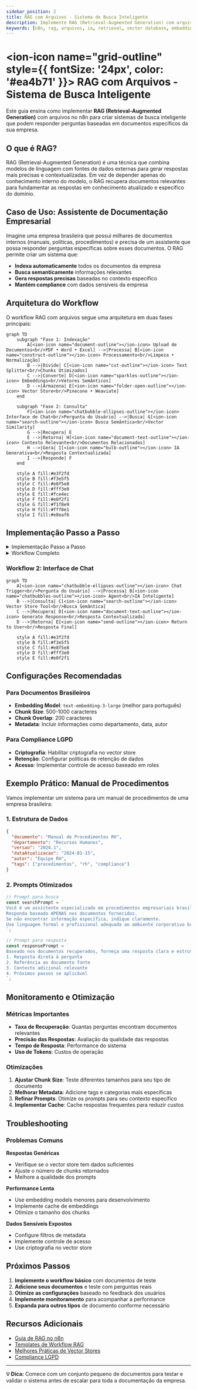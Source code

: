 ```yaml
---
sidebar_position: 2
title: RAG com Arquivos - Sistema de Busca Inteligente
description: Implemente RAG (Retrieval-Augmented Generation) com arquivos para criar sistemas de busca inteligente baseados em documentos
keywords: [n8n, rag, arquivos, ia, retrieval, vector database, embeddings, busca semântica]
---
```


# <ion-icon name="grid-outline" style={{ fontSize: '24px', color: '#ea4b71' }}></ion-icon> RAG com Arquivos - Sistema de Busca Inteligente

Este guia ensina como implementar **RAG (Retrieval-Augmented Generation)** com arquivos no n8n para criar sistemas de busca inteligente que podem responder perguntas baseadas em documentos específicos da sua empresa.

## O que é RAG?

RAG (Retrieval-Augmented Generation) é uma técnica que combina modelos de linguagem com fontes de dados externas para gerar respostas mais precisas e contextualizadas. Em vez de depender apenas do conhecimento interno do modelo, o RAG recupera documentos relevantes para fundamentar as respostas em conhecimento atualizado e específico do domínio.

## Caso de Uso: Assistente de Documentação Empresarial

Imagine uma empresa brasileira que possui milhares de documentos internos (manuais, políticas, procedimentos) e precisa de um assistente que possa responder perguntas específicas sobre esses documentos. O RAG permite criar um sistema que:

- **Indexa automaticamente** todos os documentos da empresa
- **Busca semanticamente** informações relevantes
- **Gera respostas precisas** baseadas no contexto específico
- **Mantém compliance** com dados sensíveis da empresa

## Arquitetura do Workflow

O workflow RAG com arquivos segue uma arquitetura em duas fases principais:

```mermaid
graph TD
    subgraph "Fase 1: Indexação"
        A[<ion-icon name="document-outline"></ion-icon> Upload de Documentos<br/>PDF • Word • Excel] -->|Processa| B[<ion-icon name="construct-outline"></ion-icon> Processamento<br/>Limpeza • Normalização]
        B -->|Divide| C[<ion-icon name="cut-outline"></ion-icon> Text Splitter<br/>Chunks Otimizados]
        C -->|Converte| D[<ion-icon name="sparkles-outline"></ion-icon> Embeddings<br/>Vetores Semânticos]
        D -->|Armazena| E[<ion-icon name="folder-open-outline"></ion-icon> Vector Store<br/>Pinecone • Weaviate]
    end
    
    subgraph "Fase 2: Consulta"
        F[<ion-icon name="chatbubble-ellipses-outline"></ion-icon> Interface de Chat<br/>Pergunta do Usuário] -->|Busca| G[<ion-icon name="search-outline"></ion-icon> Busca Semântica<br/>Vector Similarity]
        G -->|Recupera| E
        E -->|Retorna| H[<ion-icon name="document-text-outline"></ion-icon> Contexto Relevante<br/>Documentos Relacionados]
        H -->|Gera| I[<ion-icon name="bulb-outline"></ion-icon> IA Generativa<br/>Resposta Contextualizada]
        I -->|Responde| F
    end
    
    style A fill:#e3f2fd
    style B fill:#f3e5f5
    style C fill:#e8f5e8
    style D fill:#fff3e0
    style E fill:#fce4ec
    style F fill:#e0f2f1
    style G fill:#f1f8e9
    style H fill:#fff8e1
    style I fill:#e8eaf6
```

## Implementação Passo a Passo

<details>
<summary>Implementação Passo a Passo</summary>

### Passo 1: Configurar o Vector Store

Primeiro, configure um vector store para armazenar os embeddings dos seus documentos:

```json
{
  "node": "n8n-nodes-langchain.vectorstoreinmemory",
  "operation": "Insert Documents",
  "parameters": {
    "embeddingModel": "text-embedding-ada-002",
    "chunkSize": 1000,
    "chunkOverlap": 200
  }
}
```

### Passo 2: Processar Documentos

Use o **Default Data Loader** para processar diferentes tipos de arquivo:

```json
{
  "node": "n8n-nodes-langchain.documentdefaultdataloader",
  "parameters": {
    "filePath": "{{ $json.filePath }}",
    "textSplitter": "RecursiveCharacterTextSplitter",
    "chunkSize": 1000,
    "chunkOverlap": 200
  }
}
```

### Passo 3: Configurar o Agente RAG

Configure um agente que usa o vector store como ferramenta:

```json
{
  "node": "n8n-nodes-langchain.agent",
  "parameters": {
    "model": "gpt-4",
    "tools": [
      {
        "type": "vectorStore",
        "description": "Busca informações nos documentos da empresa",
        "limit": 5,
        "includeMetadata": true
      }
    ]
  }
}
```

</details>

<details>
<summary>Workflow Completo</summary>

```mermaid
graph TD
    A[<ion-icon name="cloud-upload-outline"></ion-icon> Webhook Trigger<br/>Recebe Arquivo] -->|Processa| B[<ion-icon name="file-tray-full-outline"></ion-icon> Read Binary Files<br/>Extrai Conteúdo]
    B -->|Carrega| C[<ion-icon name="document-outline"></ion-icon> Default Data Loader<br/>Suporte Multi-formato]
    C -->|Divide| D[<ion-icon name="cut-outline"></ion-icon> Text Splitter<br/>Chunks Otimizados]
    D -->|Converte| E[<ion-icon name="sparkles-outline"></ion-icon> Embeddings OpenAI<br/>Vetores Semânticos]
    E -->|Armazena| F[<ion-icon name="folder-open-outline"></ion-icon> Vector Store Insert<br/>Indexação Completa]
    F -->|Confirma| G[<ion-icon name="checkmark-circle-outline"></ion-icon> Success Response<br/>Documento Indexado]
    
    style A fill:#e3f2fd
    style B fill:#f3e5f5
    style C fill:#e8f5e8
    style D fill:#fff3e0
    style E fill:#fce4ec
    style F fill:#f1f8e9
    style G fill:#e0f2f1
```

</details>

### Workflow 2: Interface de Chat

```mermaid
graph TD
    A[<ion-icon name="chatbubble-ellipses-outline"></ion-icon> Chat Trigger<br/>Pergunta do Usuário] -->|Processa| B[<ion-icon name="chatbubbles-outline"></ion-icon> Agent<br/>IA Inteligente]
    B -->|Consulta| C[<ion-icon name="search-outline"></ion-icon> Vector Store Tool<br/>Busca Semântica]
    C -->|Recupera| D[<ion-icon name="document-text-outline"></ion-icon> Generate Response<br/>Resposta Contextualizada]
    D -->|Retorna| E[<ion-icon name="send-outline"></ion-icon> Return to User<br/>Resposta Final]
    
    style A fill:#e3f2fd
    style B fill:#f3e5f5
    style C fill:#e8f5e8
    style D fill:#fff3e0
    style E fill:#e0f2f1
```

## Configurações Recomendadas

### Para Documentos Brasileiros

- **Embedding Model**: `text-embedding-3-large` (melhor para português)
- **Chunk Size**: 500-1000 caracteres
- **Chunk Overlap**: 200 caracteres
- **Metadata**: Incluir informações como departamento, data, autor

### Para Compliance LGPD

- **Criptografia**: Habilitar criptografia no vector store
- **Retenção**: Configurar políticas de retenção de dados
- **Acesso**: Implementar controle de acesso baseado em roles

## Exemplo Prático: Manual de Procedimentos

Vamos implementar um sistema para um manual de procedimentos de uma empresa brasileira:

### 1. Estrutura de Dados

```json
{
  "documento": "Manual de Procedimentos RH",
  "departamento": "Recursos Humanos",
  "versao": "2024.1",
  "dataAtualizacao": "2024-01-15",
  "autor": "Equipe RH",
  "tags": ["procedimentos", "rh", "compliance"]
}
```

### 2. Prompts Otimizados

```javascript
// Prompt para busca
const searchPrompt = `
Você é um assistente especializado em procedimentos empresariais brasileiros.
Responda baseado APENAS nos documentos fornecidos.
Se não encontrar informação específica, indique claramente.
Use linguagem formal e profissional adequada ao ambiente corporativo brasileiro.
`;

// Prompt para resposta
const responsePrompt = `
Baseado nos documentos recuperados, forneça uma resposta clara e estruturada:
1. Resposta direta à pergunta
2. Referência ao documento fonte
3. Contexto adicional relevante
4. Próximos passos se aplicável
`;
```

## Monitoramento e Otimização

### Métricas Importantes

- **Taxa de Recuperação**: Quantas perguntas encontram documentos relevantes
- **Precisão das Respostas**: Avaliação da qualidade das respostas
- **Tempo de Resposta**: Performance do sistema
- **Uso de Tokens**: Custos de operação

### Otimizações

1. **Ajustar Chunk Size**: Teste diferentes tamanhos para seu tipo de documento
2. **Melhorar Metadata**: Adicione tags e categorias mais específicas
3. **Refinar Prompts**: Otimize os prompts para seu contexto específico
4. **Implementar Cache**: Cache respostas frequentes para reduzir custos

## Troubleshooting

### Problemas Comuns

**Respostas Genéricas**
- Verifique se o vector store tem dados suficientes
- Ajuste o número de chunks retornados
- Melhore a qualidade dos prompts

**Performance Lenta**
- Use embedding models menores para desenvolvimento
- Implemente cache de embeddings
- Otimize o tamanho dos chunks

**Dados Sensíveis Expostos**
- Configure filtros de metadata
- Implemente controle de acesso
- Use criptografia no vector store

## Próximos Passos

1. **Implemente o workflow básico** com documentos de teste
2. **Adicione seus documentos** e teste com perguntas reais
3. **Otimize as configurações** baseado no feedback dos usuários
4. **Implemente monitoramento** para acompanhar a performance
5. **Expanda para outros tipos** de documento conforme necessário

## Recursos Adicionais

- [Guia de RAG no n8n](/advanced-ai/rag-in-n8n)
- [Templates de Workflow RAG](https://n8n.io/workflows/?categories=25)
- [Melhores Práticas de Vector Stores](/advanced-ai/exemplos-casos/vector-stores)
- [Compliance LGPD](/privacidade-seguranca/lgpd-compliance)

---

**💡 Dica:** Comece com um conjunto pequeno de documentos para testar e validar o sistema antes de escalar para toda a documentação da empresa.
